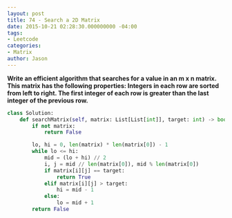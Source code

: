 ```yaml
---
layout: post
title: 74 - Search a 2D Matrix
date: 2015-10-21 02:28:30.000000000 -04:00
tags:
- Leetcode
categories:
- Matrix
author: Jason
---
```

**Write an efficient algorithm that searches for a value in an m x n matrix. This matrix has the following properties: Integers in each row are sorted from left to right. The first integer of each row is greater than the last integer of the previous row.**

``` python
class Solution:
    def searchMatrix(self, matrix: List[List[int]], target: int) -> bool:
        if not matrix:
            return False

        lo, hi = 0, len(matrix) * len(matrix[0]) - 1
        while lo <= hi:
            mid = (lo + hi) // 2
            i, j = mid // len(matrix[0]), mid % len(matrix[0])
            if matrix[i][j] == target:
                return True
            elif matrix[i][j] > target:
                hi = mid - 1
            else:
                lo = mid + 1
        return False
```
